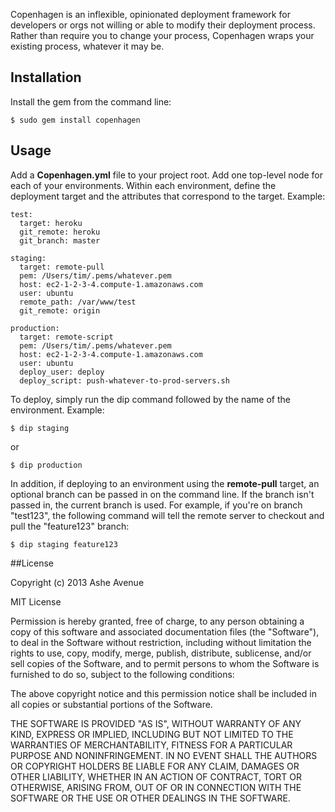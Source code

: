 Copenhagen is an inflexible, opinionated deployment framework for developers or orgs not willing or able to modify their deployment process. Rather than require you to change your process, Copenhagen wraps your existing process, whatever it may be.

## Installation

Install the gem from the command line:

    $ sudo gem install copenhagen

## Usage

Add a **Copenhagen.yml** file to your project root. Add one top-level node for each of your environments. Within each environment, define the deployment target and the attributes that correspond to the target. Example:

    test:
      target: heroku
      git_remote: heroku
      git_branch: master
      
    staging:
      target: remote-pull
      pem: /Users/tim/.pems/whatever.pem
      host: ec2-1-2-3-4.compute-1.amazonaws.com
      user: ubuntu
      remote_path: /var/www/test
      git_remote: origin
      
    production:
      target: remote-script
      pem: /Users/tim/.pems/whatever.pem
      host: ec2-1-2-3-4.compute-1.amazonaws.com
      user: ubuntu
      deploy_user: deploy
      deploy_script: push-whatever-to-prod-servers.sh
      
To deploy, simply run the dip command followed by the name of the environment. Example:

    $ dip staging

or

    $ dip production
    
In addition, if deploying to an environment using the **remote-pull** target, an optional branch can be passed in on the command line. If the branch isn't passed in, the current branch is used. For example, if you're on branch "test123", the following command will tell the remote server to checkout and pull the "feature123" branch:

    $ dip staging feature123 

##License

Copyright (c) 2013 Ashe Avenue

MIT License

Permission is hereby granted, free of charge, to any person obtaining a copy of this software and associated documentation files (the "Software"), to deal in the Software without restriction, including without limitation the rights to use, copy, modify, merge, publish, distribute, sublicense, and/or sell copies of the Software, and to permit persons to whom the Software is furnished to do so, subject to the following conditions:

The above copyright notice and this permission notice shall be included in all copies or substantial portions of the Software.

THE SOFTWARE IS PROVIDED "AS IS", WITHOUT WARRANTY OF ANY KIND, EXPRESS OR IMPLIED, INCLUDING BUT NOT LIMITED TO THE WARRANTIES OF MERCHANTABILITY, FITNESS FOR A PARTICULAR PURPOSE AND NONINFRINGEMENT. IN NO EVENT SHALL THE AUTHORS OR COPYRIGHT HOLDERS BE LIABLE FOR ANY CLAIM, DAMAGES OR OTHER LIABILITY, WHETHER IN AN ACTION OF CONTRACT, TORT OR OTHERWISE, ARISING FROM, OUT OF OR IN CONNECTION WITH THE SOFTWARE OR THE USE OR OTHER DEALINGS IN THE SOFTWARE.
